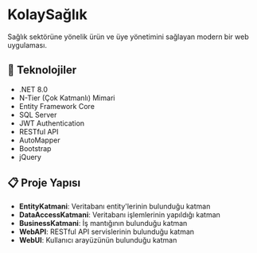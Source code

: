 # KolaySağlık

Sağlık sektörüne yönelik ürün ve üye yönetimini sağlayan modern bir web uygulaması.

## 🚀 Teknolojiler

- .NET 8.0
- N-Tier (Çok Katmanlı) Mimari
- Entity Framework Core
- SQL Server
- JWT Authentication
- RESTful API
- AutoMapper
- Bootstrap
- jQuery

## 📋 Proje Yapısı

- **EntityKatmani**: Veritabanı entity'lerinin bulunduğu katman
- **DataAccessKatmani**: Veritabanı işlemlerinin yapıldığı katman
- **BusinessKatmani**: İş mantığının bulunduğu katman
- **WebAPI**: RESTful API servislerinin bulunduğu katman
- **WebUI**: Kullanıcı arayüzünün bulunduğu katman
